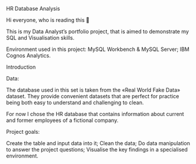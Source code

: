 HR Database Analysis

Hi everyone, who is reading this 👋

This is my Data Analyst’s portfolio project, that is aimed to demonstrate my SQL and Visualisation skills.

Environment used in this project:
MySQL Workbench & MySQL Server;
IBM Cognos Analytics.

Introduction

Data:

The database used in this set is taken from the «Real World Fake Data» dataset. They provide convenient datasets that are perfect for practice being both easy to understand and challenging to clean.

For now I chose the HR database that contains information about current and former employees of a fictional company.

Project goals:

Create the table and input data into it;
Clean the data;
Do data manipulation to answer the project questions;
Visualise the key findings in a specialised environment.
